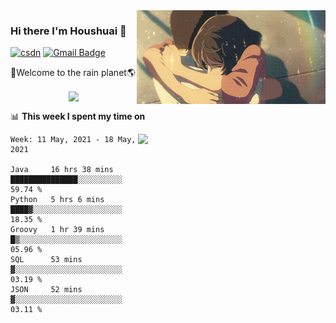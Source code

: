 <img  align='right' height="150" src="https://github.com/LikeRainDay/LikeRainDay/blob/master/pic/img_rain_1.gif?raw=true">



### Hi there I'm Houshuai :lemon:

[![csdn](https://img.shields.io/badge/-csdn-c14438?style=flat-square&logo=c&logoColor=white)](https://blog.csdn.net/qq_15807167)
[![Gmail Badge](https://img.shields.io/badge/-gmail-c14438?style=flat-square&logo=Gmail&logoColor=white&link=mailto:houshuai0816@gmail.com)](mailto:houshuai0816@gmail.com)

🚀Welcome to the rain planet🌎

<center>
<img align='center'  src="https://source.unsplash.com/random/1200x600">
</center>

📊 **This week I spent my time on**

<img align='right'   width="300" src="https://github-readme-stats.vercel.app/api?username=LikeRainDay&show_icons=true&title_color=fff&icon_color=79ff97&text_color=9f9f9f&bg_color=151515">

<!--START_SECTION:waka-->
```text
Week: 11 May, 2021 - 18 May, 2021

Java     16 hrs 38 mins  ███████████████░░░░░░░░░░   59.74 % 
Python   5 hrs 6 mins    ████▓░░░░░░░░░░░░░░░░░░░░   18.35 % 
Groovy   1 hr 39 mins    █▒░░░░░░░░░░░░░░░░░░░░░░░   05.96 % 
SQL      53 mins         ▓░░░░░░░░░░░░░░░░░░░░░░░░   03.19 % 
JSON     52 mins         ▓░░░░░░░░░░░░░░░░░░░░░░░░   03.11 % 
```
<!--END_SECTION:waka-->
